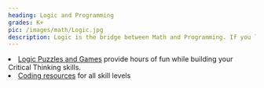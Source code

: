 ```yaml
---
heading: Logic and Programming
grades: K+
pic: /images/math/Logic.jpg
description: Logic is the bridge between Math and Programming. If you love Math, then explore Logic and Programming. Chances are you'll love it!
---
```

<li><a href="/technology/logic/">Logic Puzzles and Games</a> provide hours of fun while building your Critical Thinking skills.</li>
<li><a href="/stem/technology/">Coding resources</a> for all skill levels</li>
